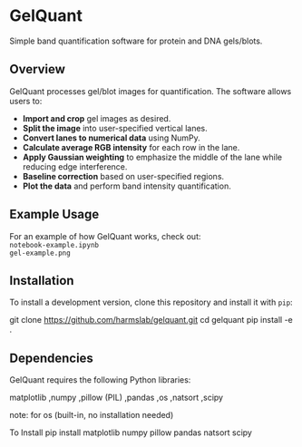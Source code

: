 
# GelQuant

Simple band quantification software for protein and DNA gels/blots. 

## Overview
GelQuant processes gel/blot images for quantification. The software allows users to:  
- **Import and crop** gel images as desired.  
- **Split the image** into user-specified vertical lanes.  
- **Convert lanes to numerical data** using NumPy.  
- **Calculate average RGB intensity** for each row in the lane.  
- **Apply Gaussian weighting** to emphasize the middle of the lane while reducing edge interference.  
- **Baseline correction** based on user-specified regions.  
- **Plot the data** and perform band intensity quantification.  


##  Example Usage
For an example of how GelQuant works, check out:  
 `notebook-example.ipynb`  
 `gel-example.png`  

##  Installation
To install a development version, clone this repository and install it with `pip`:

git clone https://github.com/harmslab/gelquant.git
cd gelquant
pip install -e .

## Dependencies

GelQuant requires the following Python libraries:

matplotlib
,numpy
,pillow (PIL)
,pandas
,os 
,natsort
,scipy

note: for os (built-in, no installation needed)

To Install
pip install matplotlib numpy pillow pandas natsort scipy

